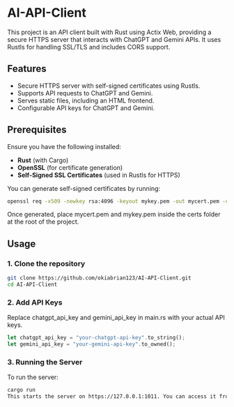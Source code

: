 # AI-API-Client

This project is an API client built with Rust using Actix Web, providing a secure HTTPS server that interacts with ChatGPT and Gemini APIs. It uses Rustls for handling SSL/TLS and includes CORS support.

## Features
- Secure HTTPS server with self-signed certificates using Rustls.
- Supports API requests to ChatGPT and Gemini.
- Serves static files, including an HTML frontend.
- Configurable API keys for ChatGPT and Gemini.

## Prerequisites

Ensure you have the following installed:
- **Rust** (with Cargo)
- **OpenSSL** (for certificate generation)
- **Self-Signed SSL Certificates** (used in Rustls for HTTPS)

You can generate self-signed certificates by running:

```bash
openssl req -x509 -newkey rsa:4096 -keyout mykey.pem -out mycert.pem -days 365 -nodes
```
Once generated, place mycert.pem and mykey.pem inside the certs folder at the root of the project.

## Usage
### 1. Clone the repository
```bash
git clone https://github.com/okiabrian123/AI-API-Client.git
cd AI-API-Client
```
### 2. Add API Keys
Replace chatgpt_api_key and gemini_api_key in main.rs with your actual API keys.
```rust
let chatgpt_api_key = "your-chatgpt-api-key".to_string();
let gemini_api_key = "your-gemini-api-key".to_owned();
```
### 3. Running the Server
To run the server:

```bash
cargo run
This starts the server on https://127.0.0.1:1011. You can access it from your browser, but due to the self-signed certificates, you may need to configure your browser to trust them.
```
